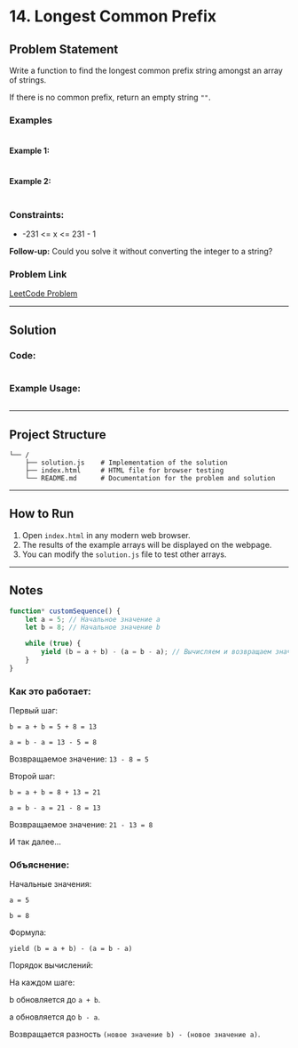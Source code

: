 # 14. Longest Common Prefix

## Problem Statement

Write a function to find the longest common prefix string amongst an array of strings.

If there is no common prefix, return an empty string `""`.

### Examples
```javascript


```

#### Example 1:

```javascript

```


#### Example 2:
```javascript

```

### Constraints:
- -231 <= x <= 231 - 1


**Follow-up:** Could you solve it without converting the integer to a string?

### Problem Link
[LeetCode Problem](https://leetcode.com/problems/longest-common-prefix)

---

## Solution


### Code:
```javascript

```

### Example Usage:
```javascript

```

---

## Project Structure

```
└── /
    ├── solution.js    # Implementation of the solution
    ├── index.html     # HTML file for browser testing
    └── README.md      # Documentation for the problem and solution
```

---

## How to Run

1. Open `index.html` in any modern web browser.
2. The results of the example arrays will be displayed on the webpage.
3. You can modify the `solution.js` file to test other arrays.

---

## Notes

```javascript
function* customSequence() {
    let a = 5; // Начальное значение a
    let b = 8; // Начальное значение b

    while (true) {
        yield (b = a + b) - (a = b - a); // Вычисляем и возвращаем значение
    }
}
```
### Как это работает:
Первый шаг:

`b = a + b = 5 + 8 = 13`

`a = b - a = 13 - 5 = 8`

Возвращаемое значение: `13 - 8 = 5`

Второй шаг:

`b = a + b = 8 + 13 = 21`

`a = b - a = 21 - 8 = 13`

Возвращаемое значение: `21 - 13 = 8`

И так далее...


### Объяснение:
Начальные значения:

`a = 5`

`b = 8`

Формула:

`yield (b = a + b) - (a = b - a)`

Порядок вычислений:

На каждом шаге:

b обновляется до `a + b`.

a обновляется до `b - a`.

Возвращается разность `(новое значение b) - (новое значение a)`.
